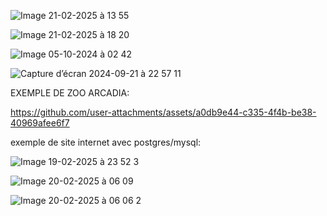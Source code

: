 
![Image 21-02-2025 à 13 55](https://github.com/user-attachments/assets/8fe3cd13-020c-415a-9373-5b5166d1d114)


![Image 21-02-2025 à 18 20](https://github.com/user-attachments/assets/0d30fb9a-2271-41c7-ba53-d2bbc50ed9d7)


![Image 05-10-2024 à 02 42](https://github.com/user-attachments/assets/538d4c99-9220-4692-930b-771c6f0a4258)



![Capture d’écran 2024-09-21 à 22 57 11](https://github.com/user-attachments/assets/d77c3daa-6493-4c47-bce2-bffae367e001)





EXEMPLE DE  ZOO ARCADIA:




https://github.com/user-attachments/assets/a0db9e44-c335-4f4b-be38-40969afee6f7



exemple de site internet avec postgres/mysql:


![Image 19-02-2025 à 23 52 3](https://github.com/user-attachments/assets/5de1b048-4e09-41ef-9811-71f361c228bf)

![Image 20-02-2025 à 06 09](https://github.com/user-attachments/assets/0c3a0ca2-7af0-44a8-8a07-605256253e86)

![Image 20-02-2025 à 06 06 2](https://github.com/user-attachments/assets/fe0c6ee1-1657-49f7-bb7c-332da3405fe9)

